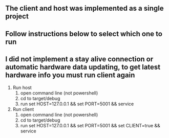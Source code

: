 ## The client and host was implemented as a single project
## Follow instructions below to select which one to run
## I did not implement a stay alive connection or automatic hardware data updating, to get latest hardware info you must run client again

1. Run host
    1. open command line (not powershell)
    2. cd to target/debug
    3. run set HOST=127.0.0.1 && set PORT=5001 && service
2. Run client
    1. open command line (not powershell)
    2. cd to target/debug
    3. run set HOST=127.0.0.1 && set PORT=5001 && set CLIENT=true && service
